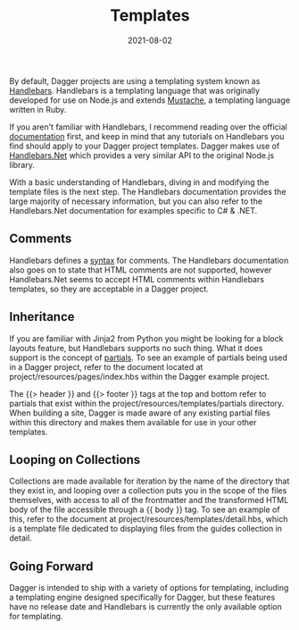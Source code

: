 ﻿---
template: detail
title: Templates
description: An introduction to the templating system and a few words on future goals.
date: 2021-08-02
---
By default, Dagger projects are using a templating system known as [Handlebars](https://handlebarsjs.com/).
Handlebars is a templating language that was originally developed for use on Node.js and extends 
[Mustache](https://mustache.github.io/), a templating language written in Ruby.

If you aren't familiar with Handlebars, I recommend reading over the official
[documentation](https://handlebarsjs.com/guide/) first, and keep in mind that any tutorials on 
Handlebars you find should apply to your Dagger project templates. Dagger makes use of [Handlebars.Net](https://github.com/Handlebars-Net/Handlebars.Net) 
which provides a very similar API to the original Node.js library.

With a basic understanding of Handlebars, diving in and modifying the template files is the next step. 
The Handlebars documentation provides the large majority of necessary information, but you can also refer to
the Handlebars.Net documentation for examples specific to C# & .NET.

## Comments
Handlebars defines a [syntax](https://handlebarsjs.com/guide/#template-comments) for comments. The Handlebars 
documentation also goes on to state that HTML comments are not supported, however Handlebars.Net seems to accept HTML 
comments within Handlebars templates, so they are acceptable in a Dagger project.

## Inheritance
If you are familiar with Jinja2 from Python you might be looking for a block layouts feature, but Handlebars
supports no such thing. What it does support is the concept of [partials](https://handlebarsjs.com/guide/#partials). 
To see an example of partials being used in a Dagger project, refer to the document located
at <span class="hl">project/resources/pages/index.hbs</span> within the Dagger example project.

The <span class="hl">{{> header }}</span> and <span class="hl">{{> footer }}</span> tags at the top and bottom refer to partials that exist within the
<span class="hl">project/resources/templates/partials</span> directory. When building a site, Dagger is made aware of any existing partial files 
within this directory and makes them available for use in your other templates.

## Looping on Collections
Collections are made available for iteration by the name of the directory that they exist in, and looping over a collection
puts you in the scope of the files themselves, with access to all of the frontmatter and the transformed HTML body of the file
accessible through a <span class="hl">{{ body }}</span> tag. To see an example of this, refer to the document at <span class="hl">project/resources/templates/detail.hbs</span>,
which is a template file dedicated to displaying files from the guides collection in detail.

## Going Forward
Dagger is intended to ship with a variety of options for templating, including a templating engine designed specifically for Dagger,
but these features have no release date and Handlebars is currently the only available option for templating.